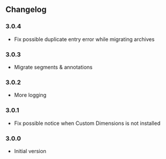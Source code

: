 ## Changelog

### 3.0.4
- Fix possible duplicate entry error while migrating archives

### 3.0.3
- Migrate segments & annotations

### 3.0.2

- More logging

### 3.0.1

- Fix possible notice when Custom Dimensions is not installed

### 3.0.0

- Initial version
